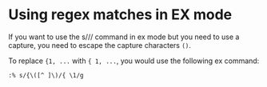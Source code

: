 # Using regex matches in EX mode

If you want to use the s/// command in ex mode but you need to use a capture, you need to escape the capture characters `()`.

To replace `{1, ...` with `{ 1, ...`, you would use the following ex command:

```
:% s/{\([^ ]\)/{ \1/g
```
